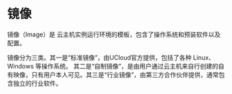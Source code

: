

# 镜像

镜像（Image）是 云主机实例运行环境的模板，包含了操作系统和预装软件以及配置。

镜像分为三类。其一是“标准镜像”，由UCloud官方提供，包括了各种 Linux、Windows 等操作系统。
其二是“自制镜像”，是由用户通过云主机来自行创建的自有映像，只有用户本人可见。其三是“行业镜像”，由第三方合作伙伴提供，通常包含独立的行业软件。
